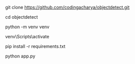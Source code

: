 git clone https://github.com/codingacharya/objectdetect.git

cd objectdetect

python -m venv venv

venv\Scripts\activate

pip install -r requirements.txt

python app.py
